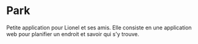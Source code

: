 # Park
Petite application pour Lionel et ses amis. Elle consiste en une application web pour planifier un endroit et savoir qui s'y trouve. 
